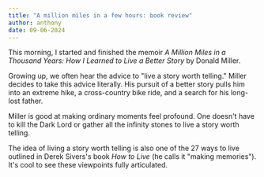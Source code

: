 ```yaml
---
title: "A million miles in a few hours: book review"
author: anthony
date: 09-06-2024
---
```


This morning, I started and finished the memoir *A Million Miles in a Thousand Years: How I Learned to Live a Better Story* by Donald Miller. 

Growing up, we often hear the advice to "live a story worth telling." Miller decides to take this advice literally. His pursuit of a better story pulls him into an extreme hike, a cross-country bike ride, and a search for his long-lost father. 

Miller is good at making ordinary moments feel profound. One doesn't have to kill the Dark Lord or gather all the infinity stones to live a story worth telling. 

The idea of living a story worth telling is also one of the 27 ways to live outlined in Derek Sivers's book *How to Live* (he calls it "making memories"). It's cool to see these viewpoints fully articulated.